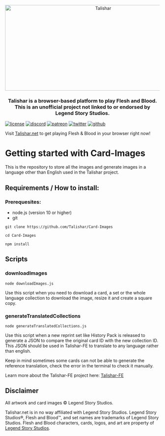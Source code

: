 <p align="center">
  <img src="https://github.com/Talishar/Talishar/blob/main/Images/TalisharLogo.webp?raw=true" width="623" height="278" alt="Talishar" />
</p>

<h3 align="center">Talishar is a browser-based platform to play Flesh and Blood. This is an unofficial project not linked to or endorsed by Legend Story Studios.</h3>

[![license](https://flat.badgen.net/github/license/talishar/talishar)](./LICENSE)
[![discord](https://flat.badgen.net/discord/online-members/JykuRkdd5S?icon=discord)](https://discord.gg/JykuRkdd5S)
[![patreon](https://flat.badgen.net/badge/become/a%20patreon/F96854?icon=patreon)](https://www.patreon.com/talishar)
[![twitter](https://flat.badgen.net/twitter/follow/talishar_online?icon=twitter)](https://twitter.com/talishar_online/)
[![github](https://flat.badgen.net/github/last-commit/Talishar/Card-Images?icon=github)](https://github.com/Talishar/Card-Images/)

Visit [Talishar.net](https://talishar.net/) to get playing Flesh & Blood in your browser right now!

# Getting started with Card-Images

This is the repository to store all the images and generate images in a language other than English used in the Talishar project.

## Requirements / How to install:

### Prerequesites:

- node.js (version 10 or higher)
- git

```
git clone https://github.com/Talishar/Card-Images
```

```
cd Card-Images
```

```
npm install
```

## Scripts

### downloadImages

```
node downloadImages.js
```

Use this script when you need to download a card, a set or the whole language collection to download the image, resize it and create a square copy.

### generateTranslatedCollections

```
node generateTranslatedCollections.js
```

Use this script when a new reprint set like History Pack is released to generate a JSON to compare the original card ID with the new collection ID. This JSON should be used in Talishar-FE to translate to any language rather than english.

Keep in mind sometimes some cards can not be able to generate the reference translation, check the error in the terminal to check it manually.

Learn more about the Talishar-FE project here: [Talishar-FE](https://github.com/Talishar/Talishar-FE)

## Disclaimer

All artwork and card images © Legend Story Studios.

Talishar.net is in no way affiliated with Legend Story Studios. Legend Story Studios®, Flesh and Blood™, and set names are trademarks of Legend Story Studios. Flesh and Blood characters, cards, logos, and art are property of [Legend Story Studios](https://legendstory.com/).
